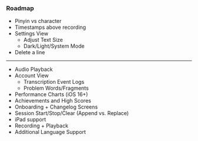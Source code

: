 ### Roadmap

- Pinyin vs character
- Timestamps above recording
- Settings View
  - Adjust Text Size
  - Dark/Light/System Mode
- Delete a line

---

- Audio Playback
- Account View
  - Transcription Event Logs
  - Problem Words/Fragments
- Performance Charts (iOS 16+)
- Achievements and High Scores
- Onboarding + Changelog Screens
- Session Start/Stop/Clear (Append vs. Replace)
- iPad support
- Recording + Playback
- Additional Language Support
